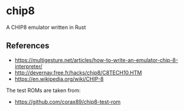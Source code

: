 # chip8
A CHIP8 emulator written in Rust

## References

- https://multigesture.net/articles/how-to-write-an-emulator-chip-8-interpreter/
- http://devernay.free.fr/hacks/chip8/C8TECH10.HTM
- https://en.wikipedia.org/wiki/CHIP-8

The test ROMs are taken from:

- https://github.com/corax89/chip8-test-rom
